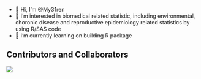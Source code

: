 - 👋 Hi, I’m @My31ren
- 👀 I’m interested in biomedical related statistic, including environmental, choronic disease and reproductive epidemiology related statistics by using R/SAS code
- 🌱 I’m currently learning on building R package 


<!---
My31ren/My31ren is just my private repository for storing my learning note on R/SAS code for now 
--->

## Contributors and Collaborators

<!-- readme: collaborators,contributors -start -->
<!-- readme: collaborators,contributors -end -->

![](https://github-readme-stats.vercel.app/api?username=My31ren&show_icons=true&theme=radical)


<!--START_SECTION:waka-->
<!--END_SECTION:waka-->
